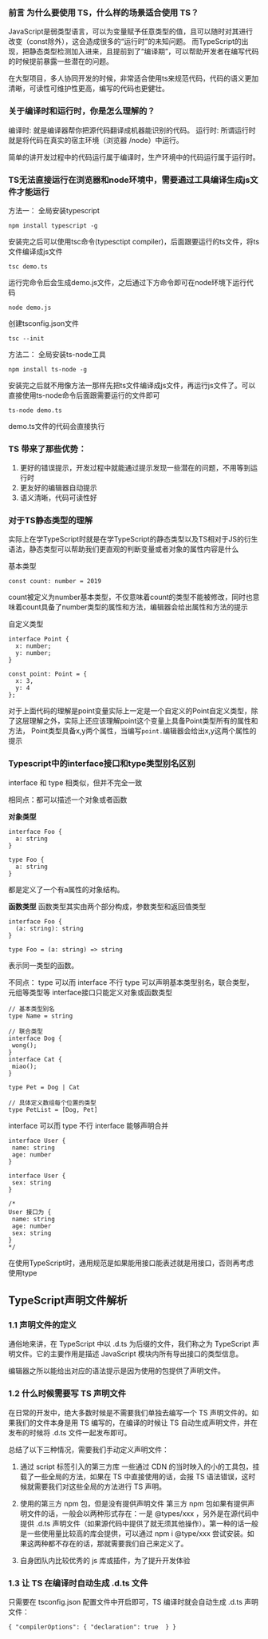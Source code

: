 ### 前言 为什么要使用 TS，什么样的场景适合使用 TS？
JavaScript是弱类型语言，可以为变量赋予任意类型的值，且可以随时对其进行改变（const除外），这会造成很多的“运行时”的未知问题。
而TypeScript的出现，把静态类型检测加入进来，且提前到了“编译期”，可以帮助开发者在编写代码的时候提前暴露一些潜在的问题。

在大型项目，多人协同开发的时候，非常适合使用ts来规范代码，代码的语义更加清晰，可读性可维护性更高，编写的代码也更健壮。

### 关于编译时和运行时，你是怎么理解的？
编译时: 就是编译器帮你把源代码翻译成机器能识别的代码。
运行时: 所谓运行时就是将代码在真实的宿主环境（浏览器 /node）中运行。

简单的讲开发过程中的代码运行属于编译时，生产环境中的代码运行属于运行时。

### TS无法直接运行在浏览器和node环境中，需要通过工具编译生成js文件才能运行
方法一：
全局安装typescript
```
npm install typescript -g
```
安装完之后可以使用tsc命令(typesctipt compiler)，后面跟要运行的ts文件，将ts文件编译成js文件
```
tsc demo.ts
```
运行完命令后会生成demo.js文件，之后通过下方命令即可在node环境下运行代码
```
node demo.js
```
创建tsconfig.json文件
```
tsc --init
```
方法二：
全局安装ts-node工具
```
npm install ts-node -g
```
安装完之后就不用像方法一那样先把ts文件编译成js文件，再运行js文件了。可以直接使用ts-node命令后面跟需要运行的文件即可
```
ts-node demo.ts
```
demo.ts文件的代码会直接执行

### TS 带来了那些优势：
1. 更好的错误提示，开发过程中就能通过提示发现一些潜在的问题，不用等到运行时
2. 更友好的编辑器自动提示
3. 语义清晰，代码可读性好

### 对于TS静态类型的理解
实际上在学TypeScript时就是在学TypeScript的静态类型以及TS相对于JS的衍生语法，静态类型可以帮助我们更直观的判断变量或者对象的属性内容是什么

基本类型
```
const count: number = 2019
```
count被定义为number基本类型，不仅意味着count的类型不能被修改，同时也意味着count具备了number类型的属性和方法，编辑器会给出属性和方法的提示

自定义类型
```
interface Point {
  x: number;
  y: number;
}

const point: Point = {
  x: 3,
  y: 4
};
```
对于上面代码的理解是point变量实际上一定是一个自定义的Point自定义类型，除了这层理解之外，实际上还应该理解point这个变量上具备Point类型所有的属性和方法，
Point类型具备x,y两个属性，当编写`point.`编辑器会给出x,y这两个属性的提示

### Typescript中的interface接口和type类型别名区别
interface 和 type 相类似，但并不完全一致

相同点：都可以描述一个对象或者函数

**对象类型**
```
interface Foo {
  a: string
}

type Foo {
  a: string
}
```
都是定义了一个有a属性的对象结构。

**函数类型**
函数类型其实由两个部分构成，参数类型和返回值类型
```
interface Foo {
  (a: string): string
}

type Foo = (a: string) => string
```
表示同一类型的函数。

不同点：
type 可以而 interface 不行
type 可以声明基本类型别名，联合类型，元组等类型等 interface接口只能定义对象或函数类型
```
// 基本类型别名
type Name = string

// 联合类型
interface Dog {
 wong();
}
interface Cat {
 miao();
}

type Pet = Dog | Cat

// 具体定义数组每个位置的类型
type PetList = [Dog, Pet]
```
interface 可以而 type 不行
interface 能够声明合并
```
interface User {
 name: string
 age: number
}

interface User {
 sex: string
}

/*
User 接口为 {
 name: string
 age: number
 sex: string 
}
*/
```
在使用TypeScript时，通用规范是如果能用接口能表述就是用接口，否则再考虑使用type

## TypeScript声明文件解析

### 1.1 声明文件的定义
通俗地来讲，在 TypeScript 中以 .d.ts   为后缀的文件，我们称之为 TypeScript 声明文件。它的主要作用是描述 JavaScript 模块内所有导出接口的类型信息。

编辑器之所以能给出对应的语法提示是因为使用的包提供了声明文件。

### 1.2 什么时候需要写 TS 声明文件
在日常的开发中，绝大多数时候是不需要我们单独去编写一个 TS 声明文件的。如果我们的文件本身是用 TS 编写的，在编译的时候让 TS 自动生成声明文件，并在发布的时候将 .d.ts   文件一起发布即可。

总结了以下三种情况，需要我们手动定义声明文件：

1. 通过 script 标签引入的第三方库
一些通过 CDN 的当时映入的小的工具包，挂载了一些全局的方法，如果在 TS 中直接使用的话，会报 TS 语法错误，这时候就需要我们对这些全局的方法进行 TS 声明。

2. 使用的第三方 npm 包，但是没有提供声明文件
第三方 npm 包如果有提供声明文件的话，一般会以两种形式存在：一是  @types/xxx ，另外是在源代码中提供   .d.ts   声明文件（如果源代码中提供了就无须其他操作）。第一种的话一般是一些使用量比较高的库会提供，可以通过  npm i @type/xxx  尝试安装。如果这两种都不存在的话，那就需要我们自己来定义了。

3. 自身团队内比较优秀的 js 库或插件，为了提升开发体验

### 1.3 让 TS 在编译时自动生成  .d.ts  文件
只需要在  tsconfig.json  配置文件中开启即可，TS 编译时就会自动生成   .d.ts   声明文件：

```
{ "compilerOptions": { "declaration": true  } }
```